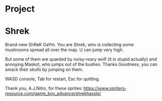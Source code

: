 # Project 
# Shrek 

Brand-new ShReK GaYm.
You are Shrek, who is collecting some mushrooms spread all over the map. U can jump very high. 

But some of them are quarded by noisy-roary wolf (it is stupid actually) and annoying Maskot, who jumps out of the bushes. Thanks Goodness, you can smack their skulls by jumping on them.

WASD console, Tab for restart, Esc for quitting.

Thank you, A.J.Nitro, for these sprites: https://www.spriters-resource.com/game_boy_advance/shrekhassle/

